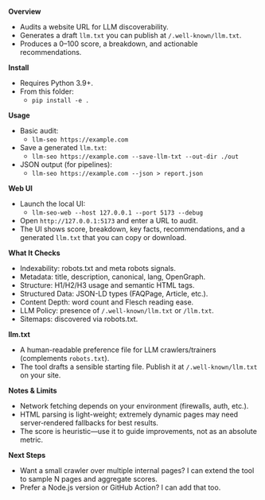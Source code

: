 **Overview**
- Audits a website URL for LLM discoverability.
- Generates a draft `llm.txt` you can publish at `/.well-known/llm.txt`.
- Produces a 0–100 score, a breakdown, and actionable recommendations.

**Install**
- Requires Python 3.9+.
- From this folder:
  - `pip install -e .`

**Usage**
- Basic audit:
  - `llm-seo https://example.com`
- Save a generated `llm.txt`:
  - `llm-seo https://example.com --save-llm-txt --out-dir ./out`
- JSON output (for pipelines):
  - `llm-seo https://example.com --json > report.json`

**Web UI**
- Launch the local UI:
  - `llm-seo-web --host 127.0.0.1 --port 5173 --debug`
- Open `http://127.0.0.1:5173` and enter a URL to audit.
- The UI shows score, breakdown, key facts, recommendations, and a generated `llm.txt` that you can copy or download.

**What It Checks**
- Indexability: robots.txt and meta robots signals.
- Metadata: title, description, canonical, lang, OpenGraph.
- Structure: H1/H2/H3 usage and semantic HTML tags.
- Structured Data: JSON-LD types (FAQPage, Article, etc.).
- Content Depth: word count and Flesch reading ease.
- LLM Policy: presence of `/.well-known/llm.txt` or `/llm.txt`.
- Sitemaps: discovered via robots.txt.

**llm.txt**
- A human-readable preference file for LLM crawlers/trainers (complements `robots.txt`).
- The tool drafts a sensible starting file. Publish it at `/.well-known/llm.txt` on your site.

**Notes & Limits**
- Network fetching depends on your environment (firewalls, auth, etc.).
- HTML parsing is light-weight; extremely dynamic pages may need server‑rendered fallbacks for best results.
- The score is heuristic—use it to guide improvements, not as an absolute metric.

**Next Steps**
- Want a small crawler over multiple internal pages? I can extend the tool to sample N pages and aggregate scores.
- Prefer a Node.js version or GitHub Action? I can add that too.
